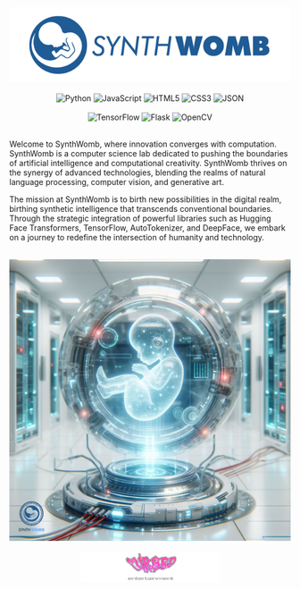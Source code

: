 <div align="center">
<a href="https://synthwomb.github.io/synth.womb/" target="_blank" align="center">
    <img src="https://github.com/SynthWomb/synth.womb/blob/main/logos/synthwomb07.png"
        alt="SynthWomb">
</a>
</div>
<br>
<div align="center">
     <img alt="Python" src="https://img.shields.io/badge/python%20-%231F5B94.svg?&style=for-the-badge&logo=python&logoColor=white"/>
  <img alt="JavaScript" src="https://img.shields.io/badge/javascript%20-%231F5B94.svg?&style=for-the-badge&logo=javascript&logoColor=white"/>
  <img alt="HTML5" src="https://img.shields.io/badge/html5%20-%231F5B94.svg?&style=for-the-badge&logo=html5&logoColor=white"/>
  <img alt="CSS3" src="https://img.shields.io/badge/css3%20-%231F5B94.svg?&style=for-the-badge&logo=css3&logoColor=white"/>
      <img alt="JSON" src="https://img.shields.io/badge/jason3%20-%231F5B94.svg?&style=for-the-badge&logo=json3&logoColor=white"/>
</div>
<br>
<div align="center">
    <img alt="TensorFlow" src="https://img.shields.io/badge/tensorflow%20-%231F5B94.svg?&style=for-the-badge&logo=tensorflow&logoColor=white"/>
    <img alt="Flask" src="https://img.shields.io/badge/flask%20-%231F5B94.svg?&style=for-the-badge&logo=flask&logoColor=white"/>
    <img alt="OpenCV" src="https://img.shields.io/badge/opencv-%231F5B94.svg?&style=for-the-badge&logo=opencv&logoColor=white"/>    
</div>
<br>

Welcome to SynthWomb, where innovation converges with computation. SynthWomb is a computer science lab dedicated to pushing the boundaries of artificial intelligence and computational creativity. SynthWomb thrives on the synergy of advanced technologies, blending the realms of natural language processing, computer vision, and generative art.

The mission at SynthWomb is to birth new possibilities in the digital realm, birthing synthetic intelligence that transcends conventional boundaries. Through the strategic integration of powerful libraries such as Hugging Face Transformers, TensorFlow, AutoTokenizer, and DeepFace, we embark on a journey to redefine the intersection of humanity and technology.

<br>
<div align="center">
<a href="https://synthwomb.github.io/synth.womb/" target="_blank" align="center">
    <img src="https://github.com/SynthWomb/synth.womb/blob/main/logos/synthwomb-promo.png"
        alt="SynthWomb">
</a>
</div>
    <br>
<div align="center">
<a href="https://github.com/CursedPrograms" target="_blank">
    <img src="https://github.com/CursedPrograms/cursedentertainment/raw/main/images/logos/logo-wide-grey.png"
        alt="CursedEntertainment Logo" style="width:250px;">
</a>
</div>
